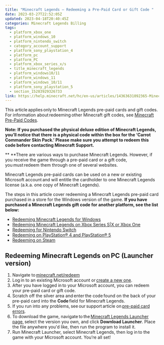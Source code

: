 ```yaml
---
title: "Minecraft Legends – Redeeming a Pre-Paid Card or Gift Code "
date: 2023-03-27T22:52:05Z
updated: 2023-04-18T20:40:45Z
categories: Minecraft Legends Billing
tags:
  - platform_xbox_one
  - platform_windows_10
  - platform_nintendo_switch
  - category_account_support
  - platform_sony_playstation_4
  - platform_pc
  - platform_PC
  - platform_xbox_series_x/s
  - title_minecraft_legends
  - platform_windows10/11
  - platform_windows_11
  - platform_windows_10/11
  - platform_sony_playstation_5
  - section_15283929326733
link: https://help.minecraft.net/hc/en-us/articles/14363631092365-Minecraft-Legends-Redeeming-a-Pre-Paid-Card-or-Gift-Code-
---
```


This article applies only to Minecraft Legends pre-paid cards and gift codes. For information about redeeming other Minecraft gift codes, see [Minecraft Pre-Paid Codes](https://help.minecraft.net/hc/en-us/articles/4409745793677-Minecraft-Gift-Code-Issues-FAQ-). 

**Note: If you purchased the physical deluxe edition of Minecraft Legends, you’ll notice that there is a physical code within the box for the ‘Carrot Commander Skin Pack.’ Please make sure you attempt to redeem this code before contacting Minecraft Support.**

** **There are various ways to purchase Minecraft Legends. However, if you receive the game through a pre-paid card or a gift code, you must redeem them through one of several websites. 

Minecraft Legends pre-paid cards can be used on a new or existing Microsoft account and will entitle the cardholder to one Minecraft Legends license (a.k.a. one copy of Minecraft Legends).  

The steps in this article cover redeeming a Minecraft Legends pre-paid card purchased in a store for the Windows version of the game. **If you have purchased a Minecraft Legends gift code for another platform, see the list below:**

- [Redeeming Minecraft Legends for Windows](https://support.xbox.com/help/subscriptions-billing/redeem-codes-gifting/redeem-prepaid-codes)
- [Redeeming Minecraft Legends on Xbox Series S\|X or Xbox One](https://support.xbox.com/help/subscriptions-billing/redeem-codes-gifting/redeem-prepaid-codes)
- [Redeeming for Nintendo Switch](https://en-americas-support.nintendo.com/app/answers/detail/a_id/22429/~/how-to-redeem-a-download-code-on-nintendo-switch-eshop#:~:text=%20How%20to%20Redeem%20a%20Download%20Code%20on,with%20a%20limited%20version%20of%20Nintendo...%20More%20)
- [Redeeming on PlayStation® 4 and PlayStation® 5](https://support.playstation.com/s/article/How-to-redeem-codes-from-vouchers-and-PlayStation-Network-Cards?language=en_US%22%20%5Ct%20%22_blank)  
- [Redeeming on Steam](https://store.steampowered.com/account/redeemwalletcode) 

## Redeeming Minecraft Legends on PC (Launcher version) 

1.  Navigate to [minecraft.net/redeem](https://www.minecraft.net/en-us/redeem)
2.  Log in to an existing Microsoft account or [create a new one](../Minecraft-Bedrock-Edition/How-to-Manage-Parental-Consent-Family-Settings-and-Realms-Multiplayer-Access-for-a-Child-Account.md).
3.  After you have logged in to your Microsoft account, you can redeem your pre-paid card or gift code. 
4.  Scratch off the silver area and enter the code found on the back of your pre-paid card into the **Code** field for Minecraft Legends. 
5.  If you run into any problems, see our support article on [pre-paid card errors](https://help.minecraft.net/hc/en-us/articles/4409745793677-Minecraft-Gift-Code-Issues-FAQ-#h_01FG54MNJPQZFATPDWR75NMY2D).
6.  To download the game, navigate to the [Minecraft Legends Launcher page](https://www.minecraft.net/en-us/store/legends-standard-edition), select the version you own, and click **Download Launcher**. Place the file anywhere you'd like, then run the program to install it.
7.  Run Minecraft Launcher, select Minecraft Legends, then log in to the game with your Microsoft account. You’re all set!
